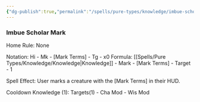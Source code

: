 ```yaml
---
{"dg-publish":true,"permalink":"/spells/pure-types/knowledge/imbue-scholar-mark/","tags":["Spell/Knowledge","Spell/Utility","Spell/Imbue"]}
---
```


### Imbue Scholar Mark
Home Rule: None

Notation: Hi - Mk - \[Mark Terms] - Tg - x0
Formula: [[Spells/Pure Types/Knowledge/Knowledge\|Knowledge]] - Mark - \[Mark Terms] - Target - 1

Spell Effect:
User marks a creature with the \[Mark Terms] in their HUD.

Cooldown
Knowledge (1): Targets(1) - Cha Mod - Wis Mod